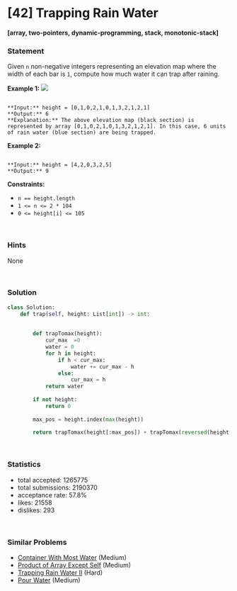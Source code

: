 # [42] Trapping Rain Water

**[array, two-pointers, dynamic-programming, stack, monotonic-stack]**

### Statement

Given `n` non-negative integers representing an elevation map where the width of each bar is `1`, compute how much water it can trap after raining.


**Example 1:**
![](https://assets.leetcode.com/uploads/2018/10/22/rainwatertrap.png)

```

**Input:** height = [0,1,0,2,1,0,1,3,2,1,2,1]
**Output:** 6
**Explanation:** The above elevation map (black section) is represented by array [0,1,0,2,1,0,1,3,2,1,2,1]. In this case, 6 units of rain water (blue section) are being trapped.

```

**Example 2:**

```

**Input:** height = [4,2,0,3,2,5]
**Output:** 9

```

**Constraints:**
* `n == height.length`
* `1 <= n <= 2 * 104`
* `0 <= height[i] <= 105`


<br>

### Hints

None

<br>

### Solution

```py
class Solution:
    def trap(self, height: List[int]) -> int:
    
    
        def trapTomax(height):
            cur_max  =0
            water = 0
            for h in height:
                if h < cur_max:
                    water += cur_max - h
                else:
                    cur_max = h
            return water
        
        if not height:
            return 0
        
        max_pos = height.index(max(height))
        
        return trapTomax(height[:max_pos]) + trapTomax(reversed(height[max_pos+1:]))
```

<br>

### Statistics

- total accepted: 1265775
- total submissions: 2190370
- acceptance rate: 57.8%
- likes: 21558
- dislikes: 293

<br>

### Similar Problems

- [Container With Most Water](https://leetcode.com/problems/container-with-most-water) (Medium)
- [Product of Array Except Self](https://leetcode.com/problems/product-of-array-except-self) (Medium)
- [Trapping Rain Water II](https://leetcode.com/problems/trapping-rain-water-ii) (Hard)
- [Pour Water](https://leetcode.com/problems/pour-water) (Medium)
